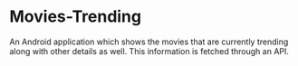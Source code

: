 # Movies-Trending

An Android application which shows the movies that are currently trending along with other details as well. This information is fetched through an API. 
